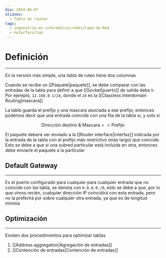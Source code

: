 ```yaml
---
dia: 2024-06-07
aliases:
  - Tabla de routeo
tags:
  - ingeniería-en-informática/redes/Capa-de-Red
  - nota/facultad
---
```

# Definición
---
En la versión más simple, una tabla de ruteo tiene dos columnas

Cuando se recibe un [[Paquete|paquete]], se debe comparar con las entradas de la tabla para definir a que [[Socket|puerto]] de salida debe ir. Por ejemplo, `12.168.0.1/24`, donde el `24` es la [[Classless Interdomain Routing|mascara]]

La tabla guarda el prefijo y una mascara asociada a ese prefijo, entonces podemos decir que una entrada coincide con una fila de la tabla si, y solo si

$$ \text{Dirección destino} ~ \& ~ \text{Mascara} == \text{Prefijo} $$

El paquete deberá ser enviado a la [[Router interface|interfaz]] indicada por la entrada de la tabla con el prefijo más restrictivo (más largo) que coincide. Esto se debe a que si una subred particular está incluida en otra, entonces debe enviarle el paquete a la particular

## Default Gateway
---
Es el puerto configurado para cualquier para cualquier entrada que no coincide con las tabla, se denota con `0.0.0.0./0`, esto se debe a que, por lo que vimos recién, cualquier dirección IP coincidirá con esta entrada, pero no la preferirá por sobre cualquier otra entrada, ya que es de longitud mínima

## Optimización
---
Existen dos procedimientos para optimizar tablas
1. [[Address aggregation|Agregación de entradas]]
2. [[Contención de entradas|Contención de entradas]]